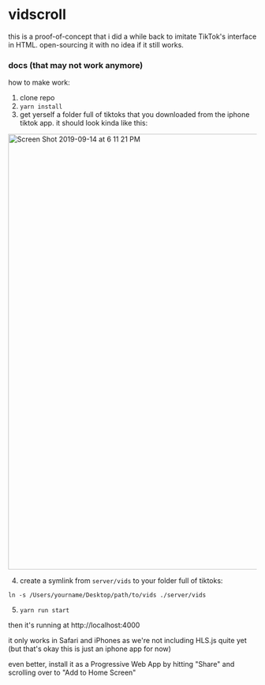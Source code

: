 # vidscroll

this is a proof-of-concept that i did a while back to imitate TikTok's interface in HTML. open-sourcing it with no idea if it still works.

### docs (that may not work anymore)

how to make work:
1. clone repo
2. `yarn install`
3. get yerself a folder full of tiktoks that you downloaded from the iphone tiktok app. it should look kinda like this:

<img width="882" alt="Screen Shot 2019-09-14 at 6 11 21 PM" src="https://user-images.githubusercontent.com/257909/64915419-1c46c680-d71b-11e9-8033-4cffafa660ca.png">

4. create a symlink from `server/vids` to your folder full of tiktoks:
```
ln -s /Users/yourname/Desktop/path/to/vids ./server/vids
```
5. `yarn run start`

then it's running at http://localhost:4000

it only works in Safari and iPhones as we're not including HLS.js quite yet (but that's okay this is just an iphone app for now)

even better, install it as a Progressive Web App by hitting "Share" and scrolling over to "Add to Home Screen"
